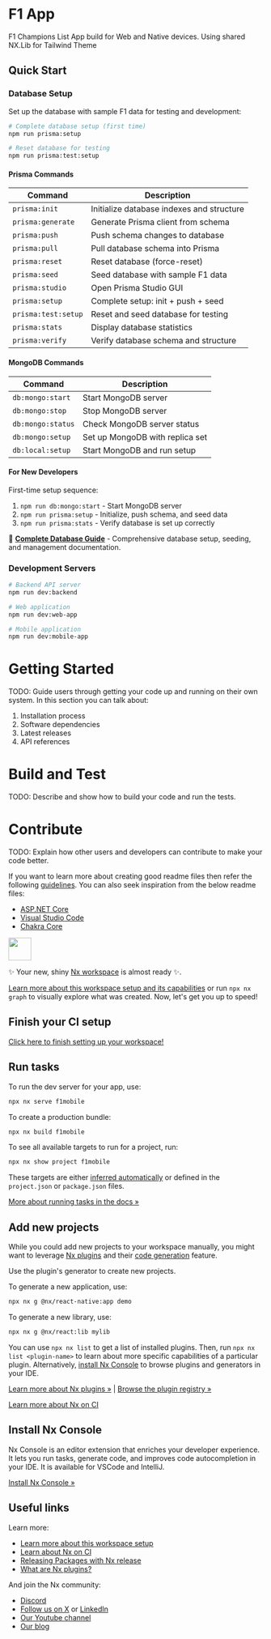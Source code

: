# F1 App
F1 Champions List App build for Web and Native devices. Using shared NX.Lib for Tailwind Theme 

## Quick Start

### Database Setup

Set up the database with sample F1 data for testing and development:

```bash
# Complete database setup (first time)
npm run prisma:setup

# Reset database for testing
npm run prisma:test:setup
```

#### Prisma Commands

| Command | Description |
|---------|-------------|
| `prisma:init` | Initialize database indexes and structure |
| `prisma:generate` | Generate Prisma client from schema |
| `prisma:push` | Push schema changes to database |
| `prisma:pull` | Pull database schema into Prisma |
| `prisma:reset` | Reset database (force-reset) |
| `prisma:seed` | Seed database with sample F1 data |
| `prisma:studio` | Open Prisma Studio GUI |
| `prisma:setup` | Complete setup: init + push + seed |
| `prisma:test:setup` | Reset and seed database for testing |
| `prisma:stats` | Display database statistics |
| `prisma:verify` | Verify database schema and structure |

#### MongoDB Commands

| Command | Description |
|---------|-------------|
| `db:mongo:start` | Start MongoDB server |
| `db:mongo:stop` | Stop MongoDB server |
| `db:mongo:status` | Check MongoDB server status |
| `db:mongo:setup` | Set up MongoDB with replica set |
| `db:local:setup` | Start MongoDB and run setup |

#### For New Developers

First-time setup sequence:
1. `npm run db:mongo:start` - Start MongoDB server
2. `npm run prisma:setup` - Initialize, push schema, and seed data
3. `npm run prisma:stats` - Verify database is set up correctly

📖 **[Complete Database Guide](infrastructure/DATABASE.md)** - Comprehensive database setup, seeding, and management documentation.

### Development Servers

```bash
# Backend API server
npm run dev:backend

# Web application
npm run dev:web-app

# Mobile application  
npm run dev:mobile-app
```

# Getting Started
TODO: Guide users through getting your code up and running on their own system. In this section you can talk about:
1.	Installation process
2.	Software dependencies
3.	Latest releases
4.	API references

# Build and Test
TODO: Describe and show how to build your code and run the tests.

# Contribute
TODO: Explain how other users and developers can contribute to make your code better.

If you want to learn more about creating good readme files then refer the following [guidelines](https://docs.microsoft.com/en-us/azure/devops/repos/git/create-a-readme?view=azure-devops). You can also seek inspiration from the below readme files:
- [ASP.NET Core](https://github.com/aspnet/Home)
- [Visual Studio Code](https://github.com/Microsoft/vscode)
- [Chakra Core](https://github.com/Microsoft/ChakraCore)

<a alt="Nx logo" href="https://nx.dev" target="_blank" rel="noreferrer"><img src="https://raw.githubusercontent.com/nrwl/nx/master/images/nx-logo.png" width="45"></a>

✨ Your new, shiny [Nx workspace](https://nx.dev) is almost ready ✨.

[Learn more about this workspace setup and its capabilities](https://nx.dev/nx-api/react-native?utm_source=nx_project&amp;utm_medium=readme&amp;utm_campaign=nx_projects) or run `npx nx graph` to visually explore what was created. Now, let's get you up to speed!

## Finish your CI setup

[Click here to finish setting up your workspace!](https://cloud.nx.app/connect/ZV9LyxVMyN)


## Run tasks

To run the dev server for your app, use:

```sh
npx nx serve f1mobile
```

To create a production bundle:

```sh
npx nx build f1mobile
```

To see all available targets to run for a project, run:

```sh
npx nx show project f1mobile
```

These targets are either [inferred automatically](https://nx.dev/concepts/inferred-tasks?utm_source=nx_project&utm_medium=readme&utm_campaign=nx_projects) or defined in the `project.json` or `package.json` files.

[More about running tasks in the docs &raquo;](https://nx.dev/features/run-tasks?utm_source=nx_project&utm_medium=readme&utm_campaign=nx_projects)

## Add new projects

While you could add new projects to your workspace manually, you might want to leverage [Nx plugins](https://nx.dev/concepts/nx-plugins?utm_source=nx_project&utm_medium=readme&utm_campaign=nx_projects) and their [code generation](https://nx.dev/features/generate-code?utm_source=nx_project&utm_medium=readme&utm_campaign=nx_projects) feature.

Use the plugin's generator to create new projects.

To generate a new application, use:

```sh
npx nx g @nx/react-native:app demo
```

To generate a new library, use:

```sh
npx nx g @nx/react:lib mylib
```

You can use `npx nx list` to get a list of installed plugins. Then, run `npx nx list <plugin-name>` to learn about more specific capabilities of a particular plugin. Alternatively, [install Nx Console](https://nx.dev/getting-started/editor-setup?utm_source=nx_project&utm_medium=readme&utm_campaign=nx_projects) to browse plugins and generators in your IDE.

[Learn more about Nx plugins &raquo;](https://nx.dev/concepts/nx-plugins?utm_source=nx_project&utm_medium=readme&utm_campaign=nx_projects) | [Browse the plugin registry &raquo;](https://nx.dev/plugin-registry?utm_source=nx_project&utm_medium=readme&utm_campaign=nx_projects)


[Learn more about Nx on CI](https://nx.dev/ci/intro/ci-with-nx#ready-get-started-with-your-provider?utm_source=nx_project&utm_medium=readme&utm_campaign=nx_projects)

## Install Nx Console

Nx Console is an editor extension that enriches your developer experience. It lets you run tasks, generate code, and improves code autocompletion in your IDE. It is available for VSCode and IntelliJ.

[Install Nx Console &raquo;](https://nx.dev/getting-started/editor-setup?utm_source=nx_project&utm_medium=readme&utm_campaign=nx_projects)

## Useful links

Learn more:

- [Learn more about this workspace setup](https://nx.dev/nx-api/react-native?utm_source=nx_project&amp;utm_medium=readme&amp;utm_campaign=nx_projects)
- [Learn about Nx on CI](https://nx.dev/ci/intro/ci-with-nx?utm_source=nx_project&utm_medium=readme&utm_campaign=nx_projects)
- [Releasing Packages with Nx release](https://nx.dev/features/manage-releases?utm_source=nx_project&utm_medium=readme&utm_campaign=nx_projects)
- [What are Nx plugins?](https://nx.dev/concepts/nx-plugins?utm_source=nx_project&utm_medium=readme&utm_campaign=nx_projects)

And join the Nx community:
- [Discord](https://go.nx.dev/community)
- [Follow us on X](https://twitter.com/nxdevtools) or [LinkedIn](https://www.linkedin.com/company/nrwl)
- [Our Youtube channel](https://www.youtube.com/@nxdevtools)
- [Our blog](https://nx.dev/blog?utm_source=nx_project&utm_medium=readme&utm_campaign=nx_projects)
